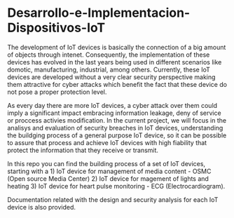 # Desarrollo-e-Implementacion-Dispositivos-IoT

The development of IoT devices is basically the connection of a big amount of objects through intenet. Consequently, the implementation of these devices has evolved in the last years being used in different scenarios like domotic, manufacturing, industrial, among others. Currently, these IoT devices are developed without a very clear security perspective making them attractive for cyber attacks which benefit the fact that these device do not pose a proper protection level. 

As every day there are more IoT devices, a cyber attack over them could imply a significant impact embracing information leakage, deny of service or proccess activies modification. In the current project, we will focus in the analisys and evaluation of security breaches in IoT devices, understanding the buildging process of a general purpose IoT device, so it can be possible to assure that process and achieve IoT devices with high fiability that protect the information that they receive or transmit.

In this repo you can find the building process of a set of IoT devices, starting with a 1) IoT device for management of media content - OSMC (Open source Media Center) 2) IoT device for magement of lights and heating 3) IoT device for heart pulse monitoring - ECG (Electrocardiogram).

Documentation related with the design and security analysis for each IoT device is also provided.

